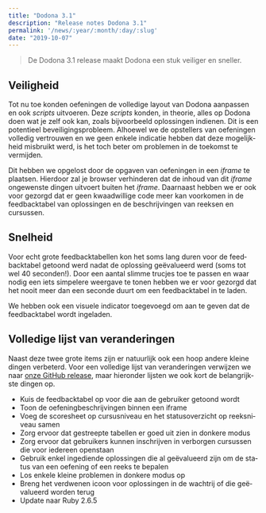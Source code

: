 ```yaml
---
title: "Dodona 3.1"
description: "Release notes Dodona 3.1"
permalink: '/news/:year/:month/:day/:slug'
date: "2019-10-07"
---
```


<NewsHeader :title="$frontmatter.title" :date="$frontmatter.date" lang="nl" />

> De Dodona 3.1 release maakt Dodona een stuk veiliger en sneller.

## Veiligheid

Tot nu toe konden oefeningen de volledige layout van Dodona aanpassen en ook _scripts_ uitvoeren. Deze _scripts_ konden, in theorie, alles op Dodona doen wat je zelf ook kan, zoals bijvoorbeeld oplossingen indienen. Dit is een potentieel beveiligingsprobleem. Alhoewel we de opstellers van oefeningen volledig vertrouwen en we geen enkele indicatie hebben dat deze mogelijkheid misbruikt werd, is het toch beter om problemen in de toekomst te vermijden.

Dit hebben we opgelost door de opgaven van oefeningen in een _iframe_ te plaatsen. Hierdoor zal je browser verhinderen dat de inhoud van dit _iframe_ ongewenste dingen uitvoert buiten het _iframe_. Daarnaast hebben we er ook voor gezorgd dat er geen kwaadwillige code meer kan voorkomen in de feedbacktabel van oplossingen en de beschrijvingen van reeksen en cursussen.

## Snelheid

Voor echt grote feedbacktabellen kon het soms lang duren voor de feedbacktabel getoond werd nadat de oplossing geëvalueerd werd (soms tot wel 40 seconden!). Door een aantal slimme trucjes toe te passen en waar nodig een iets simpelere weergave te tonen hebben we er voor gezorgd dat het nooit meer dan een seconde duurt om een feedbacktabel in te laden.

We hebben ook een visuele indicator toegevoegd om aan te geven dat de feedbacktabel wordt ingeladen.

## Volledige lijst van veranderingen

Naast deze twee grote items zijn er natuurlijk ook een hoop andere kleine dingen verbeterd. Voor een volledige lijst van veranderingen verwijzen we naar [onze GitHub release](https://github.com/dodona-edu/dodona/releases/tag/3.1), maar hieronder lijsten we ook kort de belangrijkste dingen op.

* Kuis de feedbacktabel op voor die aan de gebruiker getoond wordt
* Toon de oefeningbeschrijvingen binnen een iframe
* Voeg de scoresheet op cursusniveau en het statusoverzicht op reeksniveau samen
* Zorg ervoor dat gestreepte tabellen er goed uit zien in donkere modus
* Zorg ervoor dat gebruikers kunnen inschrijven in verborgen cursussen die voor iedereen openstaan
* Gebruik enkel ingediende oplossingen die al geëvalueerd zijn om de status van een oefening of een reeks te bepalen
* Los enkele kleine problemen in donkere modus op
* Breng het verdwenen icoon voor oplossingen in de wachtrij of die geëvalueerd worden terug
* Update naar Ruby 2.6.5
